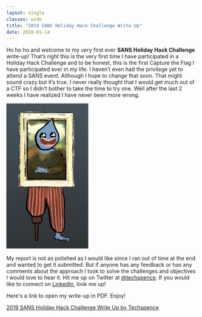 ```yaml
---
layout: single
classes: wide
title: "2019 SANS Holiday Hack Challenge Write Up"
date: 2020-01-14
---
```

Ho ho ho and welcome to my very first ever **SANS Holiday Hack Challenge** write-up! That’s right this is the very first time I have participated in a Holiday Hack Challenge and to be honest, this is the first Capture the Flag I have participated ever in my life. I haven’t even had the privilege yet to attend a SANS event. Although I hope to change that soon. That might sound crazy but it’s true. I never really thought that I would get much out of a CTF so I didn’t bother to take the time to try one. Well after the last 2 weeks I have realized I have never been more wrong.

![techspenceHHAvatar.png](/assets/holidayhack/techspenceHHAvatar.png)

My report is not as polished as I would like since I ran out of time at the end and wanted to get it submitted. But if anyone has any feedback or has any comments about the approach I took to solve the challenges and objectives I would love to hear it. Hit me up on Twitter at [@techspence](https://twitter.com/techspence). If you would like to connect on [LinkedIn](https://www.linkedin.com/in/spenceralessi/), look me up!

Here's a link to open my write-up in PDF. Enjoy!

[2019 SANS Holiday Hack Challenge Write Up by Techspence](https://spenceralessi.com/assets/holidayhack/2019-SANS-Holiday-Hack-Challenge-Write-Up-by-Techspence.pdf)